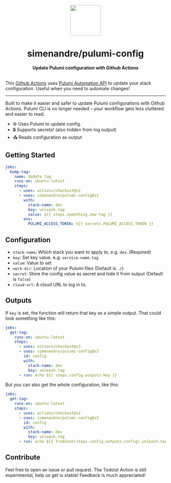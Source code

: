 <p align="center">
  <img
    src="/.github/logo.svg"
    width="96"
    height="96"
  />
</p>

<h1 align="center">simenandre/pulumi-config</h1>

<p align="center">
  <strong>Update Pulumi configuration with Github Actions</strong>
</p>

\
This [Github Actions][] uses [Pulumi Automation API][] to update your stack configuration.
Useful when you need to automate changes!

[github actions]: https://github.com/features/actions
[pulumi automation api]: https://www.pulumi.com/blog/automation-api/

---

Built to make it easier and safer to update Pulumi configurations with Github
Actions. Pulumi CLI is no longer needed – your workflow gets less cluttered and
easier to read.

- ⚙️ Uses Pulumi to update config.
- 🔒 Supports secrets! (also hidden from log output)
- 📤 Reads configuration as output

## Getting Started

```yaml
jobs:
  bump-tag:
    name: Update tag
    runs-on: ubuntu-latest
    steps:
      - uses: actions/checkout@v2
      - uses: simenandre/pulumi-config@v2
        with:
          stack-name: dev
          key: unleash.tag
          value: ${{ steps.something.new-tag }}
        env:
          PULUMI_ACCESS_TOKEN: ${{ secrets.PULUMI_ACCESS_TOKEN }}
```

## Configuration

- `stack-name`: Which stack you want to apply to, e.g. `dev`. (Required)
- `key`: Set key value. e.g: `service-name.tag`
- `value`: Value to set
- `work-dir`: Location of your Pulumi files (Default is `./`)
- `secret`: Store the config value as secret and hide it from output (Default is
  `false`)
- `cloud-url`: A cloud URL to log in to.

## Outputs

If `key` is set, the function will return that key as a simple output. That
could look something like this:

```yaml
jobs:
  get-tag:
    runs-on: ubuntu-latest
    steps:
      - uses: actions/checkout@v2
      - uses: simenandre/pulumi-config@v2
        id: config
        with:
          stack-name: dev
          key: unleash.tag
      - run: echo ${{ steps.config.outputs.key }}
```

But you can also get the whole configuration, like this:

```yaml
jobs:
  get-tag:
    runs-on: ubuntu-latest
    steps:
      - uses: actions/checkout@v2
      - uses: simenandre/pulumi-config@v2
        id: config
        with:
          stack-name: dev
          key: unleash.tag
      - run: echo ${{ fromJson(steps.config.outputs.config).unleash.tag }}
```

## Contribute

Feel free to open an issue or pull request. The Todoist Action is still
experimental, help us get is stable! Feedback is much appreciated!
